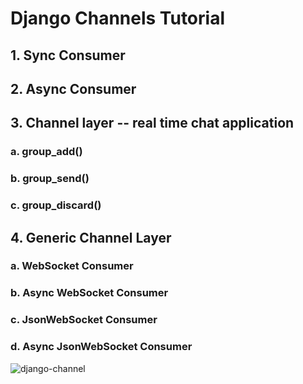 # Django Channels Tutorial 
## 1. Sync Consumer
## 2. Async Consumer
## 3. Channel layer -- real time chat application
### a. group_add()
### b. group_send()
### c. group_discard()

## 4. Generic Channel Layer 
### a. WebSocket Consumer
### b. Async WebSocket Consumer
### c. JsonWebSocket Consumer
### d. Async JsonWebSocket Consumer 

![django-channel](https://images.velog.io/images/infl_veggie/post/8be12d72-6f97-47c7-bbe7-81386a5f1f21/django-channels.png)
